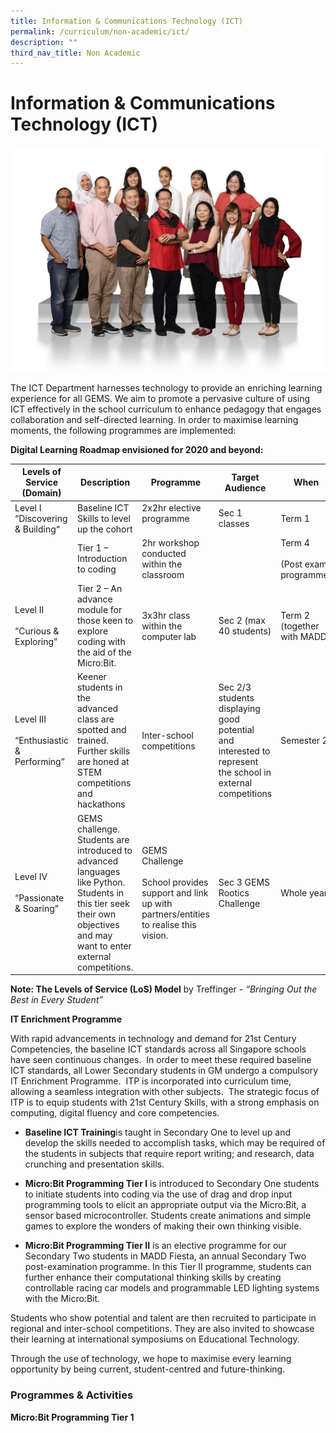 ```yaml
---
title: Information & Communications Technology (ICT)
permalink: /curriculum/non-academic/ict/
description: ""
third_nav_title: Non Academic
---
```

# **Information & Communications Technology (ICT)**

![](/images/Aesthetics-Craft-N-Technology-2048x1463.jpg)

The ICT Department harnesses technology to provide an enriching learning experience for all GEMS. We aim to promote a pervasive culture of using ICT effectively in the school curriculum to enhance pedagogy that engages collaboration and self-directed learning. In order to maximise learning moments, the following programmes are implemented:

**Digital Learning Roadmap envisioned for 2020 and beyond:**

| Levels of Service<br>(Domain) 	| Description 	| Programme 	| Target Audience 	| When 	| Theme 	|
|---	|---	|---	|---	|---	|---	|
| Level I<br>“Discovering & Building“ 	| Baseline ICT Skills to level up the cohort 	| 2x2hr elective programme<br><br>  	| Sec 1 classes 	| Term 1 	| Laying Strong Foundations 	|
|  	| Tier 1 – Introduction to coding 	| 2hr workshop conducted within the classroom 	|  	| Term 4<br><br>(Post exam programme) 	| Passionate Learners as per School vision. 	|
| Level II<br><br>“Curious & Exploring” 	| Tier 2 – An advance module for those keen to explore coding with the aid of the Micro:Bit. 	| 3x3hr class within the computer lab 	| Sec 2  (max 40 students) 	| Term 2 (together with MADD) 	| Building a GM community of learners 	|
| Level III<br><br>“Enthusiastic & Performing” 	| Keener students in the advanced class are spotted and trained. Further skills are honed at STEM competitions and hackathons 	| Inter-school competitions 	| Sec 2/3 students displaying good potential and interested to represent the school in external competitions 	| Semester 2 	| Building a GM community of learners<br><br>School values of Excellence and Mastery of skills 	|
| Level IV<br><br>“Passionate & Soaring” 	| GEMS challenge. Students are introduced to advanced languages like Python. Students in this tier seek their own objectives and may want to enter external competitions. 	| GEMS Challenge<br><br>School provides support and link up with partners/entities to realise this vision. 	| Sec 3 GEMS Rootics Challenge 	| Whole year 	| School values of Excellence and Mastery of skill 	|

**Note: The Levels of Service (LoS) Model** by Treffinger - _“Bringing Out the Best in Every Student”_

**IT Enrichment Programme** 

With rapid advancements in technology and demand for 21st Century Competencies, the baseline ICT standards across all Singapore schools have seen continuous changes.  In order to meet these required baseline ICT standards, all Lower Secondary students in GM undergo a compulsory IT Enrichment Programme.  ITP is incorporated into curriculum time, allowing a seamless integration with other subjects.  The strategic focus of ITP is to equip students with 21st Century Skills, with a strong emphasis on computing, digital fluency and core competencies.

*   **Baseline ICT Training**is taught in Secondary One to level up and develop the skills needed to accomplish tasks, which may be required of the students in subjects that require report writing; and research, data crunching and presentation skills.

*   **Micro:Bit Programming Tier I** is introduced to Secondary One students to initiate students into coding via the use of drag and drop input programming tools to elicit an appropriate output via the Micro:Bit, a sensor based microcontroller. Students create animations and simple games to explore the wonders of making their own thinking visible.

*   **Micro:Bit Programming Tier II** is an elective programme for our Secondary Two students in MADD Fiesta, an annual Secondary Two post-examination programme. In this Tier II programme, students can further enhance their computational thinking skills by creating controllable racing car models and programmable LED lighting systems with the Micro:Bit.

Students who show potential and talent are then recruited to participate in regional and inter-school competitions. They are also invited to showcase their learning at international symposiums on Educational Technology.

Through the use of technology, we hope to maximise every learning opportunity by being current, student-centred and future-thinking.

### **Programmes & Activities**

**Micro:Bit Programming Tier 1**